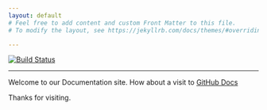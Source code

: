 ```yaml
---
layout: default
# Feel free to add content and custom Front Matter to this file.
# To modify the layout, see https://jekyllrb.com/docs/themes/#overriding-theme-defaults

---
```


[![Build Status](https://travis-ci.com/ParamosManuver/continuous-integration-travis.svg?branch=master)](https://travis-ci.com/ParamosManuver/continuous-integration-travis)

---
Welcome to our Documentation site. How about a visit to [GitHub Docs](https://help.github.com/articles/set-up-git/)

Thanks for visiting.